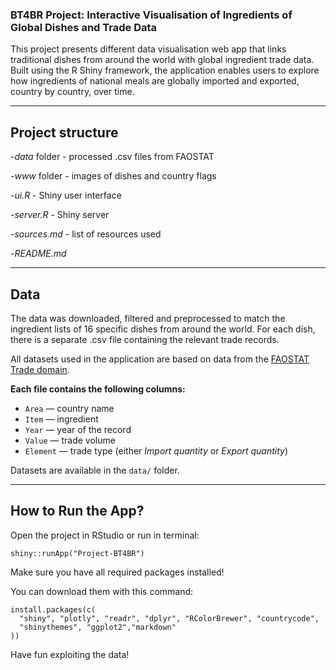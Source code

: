 ### BT4BR Project: Interactive Visualisation of Ingredients of Global Dishes and Trade Data

This project presents different data visualisation web app that links traditional dishes from around the world with global ingredient trade data. 
Built using the R Shiny framework, the application enables users to explore how ingredients of national meals are globally imported and exported, 
country by country, over time.

---

## Project structure

-*data* folder - processed .csv files from FAOSTAT

-*www* folder - images of dishes and country flags

-*ui.R* - Shiny user interface

-*server.R* - Shiny server

-*sources.md* - list of resources used

-*README.md*

---

## Data

The data was downloaded, filtered and preprocessed to match the ingredient lists of 16 specific dishes from around the world. For each dish, there is a separate .csv file containing the relevant trade records.

All datasets used in the application are based on data from the [FAOSTAT Trade domain](https://www.fao.org/faostat/en/#data/TCL).

**Each file contains the following columns:**
- `Area` — country name  
- `Item` — ingredient  
- `Year` — year of the record  
- `Value` — trade volume  
- `Element` — trade type (either *Import quantity* or *Export quantity*)

Datasets are available in the `data/` folder.

---

## How to Run the App?

Open the project in RStudio or run in terminal:

```         
shiny::runApp("Project-BT4BR")
```

Make sure you have all required packages installed!

You can download them with this command:

```         
install.packages(c(
  "shiny", "plotly", "readr", "dplyr", "RColorBrewer", "countrycode",
  "shinythemes", "ggplot2","markdown" 
))
```

Have fun exploiting the data!
